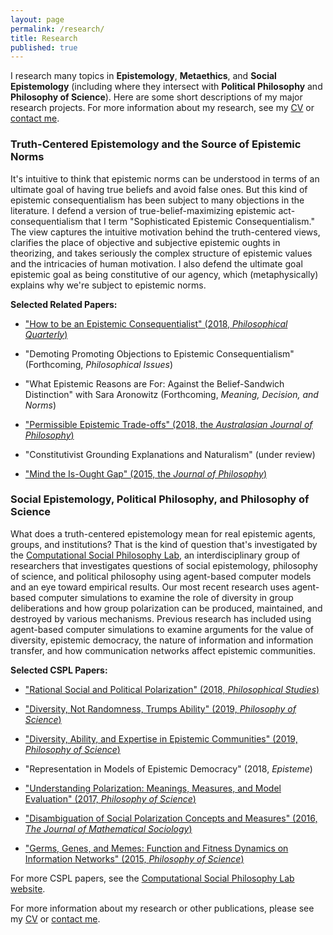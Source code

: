 ```yaml
---
layout: page
permalink: /research/
title: Research
published: true
---
```

I research many topics in **Epistemology**, **Metaethics**, and **Social Epistemology** (including where they intersect with **Political Philosophy** and **Philosophy of Science**). Here are some short descriptions of my major research projects.  For more information about my research, see my [CV](http://www.danieljsinger.com/cv/) or [contact me](http://www.danieljsinger.com/#contact).

### Truth-Centered Epistemology and the Source of Epistemic Norms
It's intuitive to think that epistemic norms can be understood in terms of an ultimate goal of having true beliefs and avoid false ones.  But this kind of epistemic consequentialism has been subject to many objections in the literature.  I defend a version of true-belief-maximizing epistemic act-consequentialism that I term "Sophisticated Epistemic Consequentialism." The view captures the intuitive motivation behind the truth-centered views, clarifies the place of objective and subjective epistemic oughts in theorizing, and takes seriously the complex structure of epistemic values and the intricacies of human motivation. I also defend the ultimate goal epistemic goal as being constitutive of our agency, which (metaphysically) explains why we're subject to epistemic norms.

**Selected Related Papers:**

- ["How to be an Epistemic Consequentialist" (2018, _Philosophical Quarterly_)](https://academic.oup.com/pq/advance-article/doi/10.1093/pq/pqx056/4791179?guestAccessKey=3b2ad95b-bb22-4a63-a900-bf5e940114bd)

- "Demoting Promoting Objections to Epistemic Consequentialism" (Forthcoming, _Philosophical Issues_)

- "What Epistemic Reasons are For: Against the Belief-Sandwich Distinction" with Sara Aronowitz (Forthcoming, _Meaning, Decision, and Norms_)

- ["Permissible Epistemic Trade-offs" (2018, the _Australasian Journal of Philosophy_)](https://www.tandfonline.com/doi/abs/10.1080/00048402.2018.1465987)

- "Constitutivist Grounding Explanations and Naturalism" (under review)

- ["Mind the Is-Ought Gap" (2015, the _Journal of Philosophy_)](https://www.pdcnet.org/pdc/bvdb.nsf/purchase?openform&fp=jphil&id=jphil_2015_0112_0004_0193_0210)


### Social Epistemology, Political Philosophy, and Philosophy of Science
What does a truth-centered epistemology mean for real epistemic agents, groups, and institutions?  That is the kind of question that's investigated by the [Computational Social Philosophy Lab](http://www.danieljsinger.com/CSPL/), an interdisciplinary group of researchers that investigates questions of social epistemology, philosophy of science, and political philosophy using agent-based computer models and an eye toward empirical results.  Our most recent research uses agent-based computer simulations to examine the role of diversity in group deliberations and how group polarization can be produced, maintained, and destroyed by various mechanisms.  Previous research has included using agent-based computer simulations to examine arguments for the value of diversity, epistemic democracy, the nature of information and information transfer, and how communication networks affect epistemic communities.

**Selected CSPL Papers:**

- ["Rational Social and Political Polarization" (2018, _Philosophical Studies_)](https://link.springer.com/article/10.1007/s11098-018-1124-5)

- ["Diversity, Not Randomness, Trumps Ability" (2019, _Philosophy of Science_)](http://www.danieljsinger.com/papers/Singer%20-%20Diverstiy,%20Not%20Randomness,%20Trumps%20Ability%20(draft).pdf)

- ["Diversity, Ability, and Expertise in Epistemic Communities" (2019, _Philosophy of Science_)](https://www.journals.uchicago.edu/doi/pdfplus/10.1086/701070)

- "Representation in Models of Epistemic Democracy" (2018, _Episteme_)

- ["Understanding Polarization: Meanings, Measures, and Model Evaluation" (2017, _Philosophy of Science_)](https://www.journals.uchicago.edu/doi/abs/10.1086/688938)

- ["Disambiguation of Social Polarization Concepts and Measures" (2016, _The Journal of Mathematical Sociology_)](https://www.tandfonline.com/doi/abs/10.1080/0022250X.2016.1147443?journalCode=gmas20)

- ["Germs, Genes, and Memes: Function and Fitness Dynamics on Information Networks" (2015, _Philosophy of Science_)](https://www.journals.uchicago.edu/doi/abs/10.1086/680486)

For more CSPL papers, see the [Computational Social Philosophy Lab website](http://www.danieljsinger.com/CSPL/).



For more information about my research or other publications, please see my [CV](http://www.danieljsinger.com/cv/) or [contact me](http://www.danieljsinger.com/#contact).
